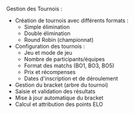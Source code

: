 Gestion des Tournois :
- Création de tournois avec différents formats :
  - Simple élimination
  - Double élimination
  - Round Robin (championnat)
- Configuration des tournois :
  - Jeu et mode de jeu 
  - Nombre de participants/équipes 
  - Format des matchs (BO1, BO3, BO5)
  - Prix et récompenses 
  - Dates d'inscription et de déroulement 
- Gestion du bracket (arbre du tournoi)
- Saisie et validation des résultats
- Mise à jour automatique du bracket
- Calcul et attribution des points ELO